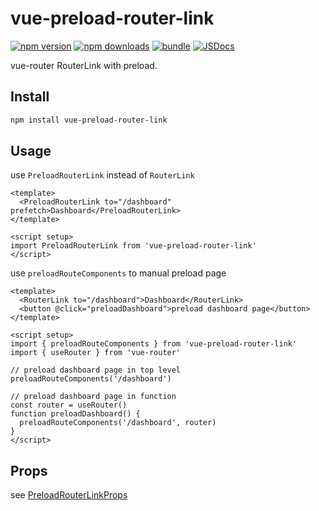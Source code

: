 # vue-preload-router-link

[![npm version][npm-version-src]][npm-version-href]
[![npm downloads][npm-downloads-src]][npm-downloads-href]
[![bundle][bundle-src]][bundle-href]
[![JSDocs][jsdocs-src]][jsdocs-href]

vue-router RouterLink with preload.

## Install

```bash
npm install vue-preload-router-link
```

## Usage

use `PreloadRouterLink` instead of `RouterLink`

```vue
<template>
  <PreloadRouterLink to="/dashboard" prefetch>Dashboard</PreloadRouterLink>
</template>

<script setup>
import PreloadRouterLink from 'vue-preload-router-link'
</script>
```

use `preloadRouteComponents` to manual preload page

```vue
<template>
  <RouterLink to="/dashboard">Dashboard</RouterLink>
  <button @click="preloadDashboard">preload dashboard page</button>
</template>

<script setup>
import { preloadRouteComponents } from 'vue-preload-router-link'
import { useRouter } from 'vue-router'

// preload dashboard page in top level
preloadRouteComponents('/dashboard')

// preload dashboard page in function
const router = useRouter()
function preloadDashboard() {
  preloadRouteComponents('/dashboard', router)
}
</script>
```

## Props

see [PreloadRouterLinkProps](https://www.jsdocs.io/package/vue-preload-router-link#PreloadRouterLinkProps)

<!-- Badges -->

[npm-version-src]: https://img.shields.io/npm/v/vue-preload-router-link?style=flat&colorA=080f12&colorB=1fa669
[npm-version-href]: https://npmjs.com/package/vue-preload-router-link
[npm-downloads-src]: https://img.shields.io/npm/dm/vue-preload-router-link?style=flat&colorA=080f12&colorB=1fa669
[npm-downloads-href]: https://npmjs.com/package/vue-preload-router-link
[bundle-src]: https://img.shields.io/bundlephobia/minzip/vue-preload-router-link?style=flat&colorA=080f12&colorB=1fa669&label=minzip
[bundle-href]: https://bundlephobia.com/result?p=vue-preload-router-link
[license-src]: https://img.shields.io/github/license/sunshj/vue-preload-router-link.svg?style=flat&colorA=080f12&colorB=1fa669
[jsdocs-src]: https://img.shields.io/badge/jsdocs-reference-080f12?style=flat&colorA=080f12&colorB=1fa669
[jsdocs-href]: https://www.jsdocs.io/package/vue-preload-router-link
